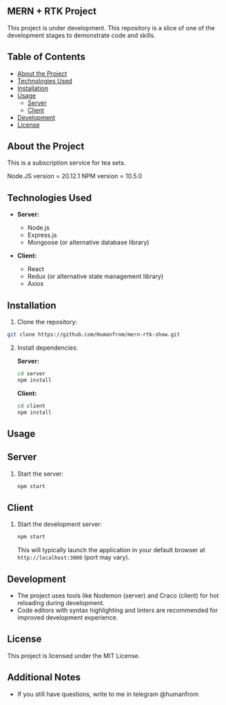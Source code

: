 ## MERN + RTK Project

This project is under development. This repository is a slice of one of the development stages to demonstrate code and skills.

## Table of Contents

* [About the Project](#about-the-project)
* [Technologies Used](#technologies-used)
* [Installation](#installation)
* [Usage](#usage)
  * [Server](#server)
  * [Client](#client)
* [Development](#development)
* [License](#license)

## About the Project

This is a subscription service for tea sets.

Node.JS version = 20.12.1
NPM version = 10.5.0

## Technologies Used

* **Server:**
    * Node.js
    * Express.js
    * Mongoose (or alternative database library)
      
* **Client:**
    * React
    * Redux (or alternative state management library)
    * Axios

## Installation

1. Clone the repository:

```bash
git clone https://github.com/Humanfrom/mern-rtk-show.git
```

2. Install dependencies:

   **Server:**

   ```bash
   cd server
   npm install
   ```

   **Client:**

   ```bash
   cd client
   npm install
   ```

## Usage

## Server

1. Start the server:

   ```bash
   npm start
   ```

## Client

1. Start the development server:

   ```bash
   npm start
   ```

   This will typically launch the application in your default browser at `http://localhost:3000` (port may vary).

## Development

* The project uses tools like Nodemon (server) and Craco (client) for hot reloading during development.
* Code editors with syntax highlighting and linters are recommended for improved development experience.


## License

This project is licensed under the MIT License.

## Additional Notes

* If you still have questions, write to me in telegram @humanfrom 
